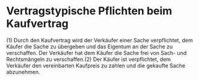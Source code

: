 # Vertragstypische Pflichten beim Kaufvertrag

(1) Durch den Kaufvertrag wird der Verkäufer einer Sache verpflichtet, dem Käufer die Sache zu übergeben und das Eigentum an der Sache zu verschaffen. Der Verkäufer hat dem Käufer die Sache frei von Sach- und Rechtsmängeln zu verschaffen.(2) Der Käufer ist verpflichtet, dem Verkäufer den vereinbarten Kaufpreis zu zahlen und die gekaufte Sache abzunehmen. 

